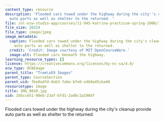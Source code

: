 ```yaml
---
content_type: resource
description: 'Flooded cars towed under the highway during the city''s cleanup provide
  auto parts as well as shelter to the returned. '
file: /ol-ocw-studio-app/courses/11-945-katrina-practicum-spring-2006/1bbcce5190eb23afbfd12ad6c1a198df_IMG_0010.jpg
file_size: 26324
file_type: image/jpeg
image_metadata:
  caption: Flooded cars towed under the highway during the city's cleanup provide
    auto parts as well as shelter to the returned.
  credit: 'Credit: Image courtesy of MIT OpenCourseWare.'
  image-alt: Flooded cars beneath the highway.
learning_resource_types: []
license: https://creativecommons.org/licenses/by-nc-sa/4.0/
ocw_type: OCWImage
parent_title: "Trem\xE9 Images"
parent_type: CourseSection
parent_uid: fbe8adfd-dab3-7abe-bfe6-e4b0a45cba40
resourcetype: Image
title: IMG_0010.jpg
uid: 1bbcce51-90eb-23af-bfd1-2ad6c1a198df
---
```

Flooded cars towed under the highway during the city's cleanup provide auto parts as well as shelter to the returned. 